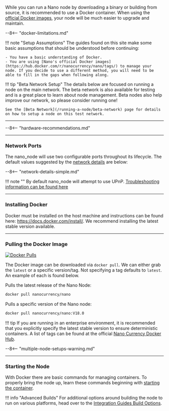 While you can run a Nano node by downloading a binary or building from source, it is recommended to use a Docker container. When using the [official Docker images](https://hub.docker.com/r/nanocurrency/nano/tags/), your node will be much easier to upgrade and maintain.

--8<-- "docker-limitations.md"

!!! note "Setup Assumptions"
    The guides found on this site make some basic assumptions that should be understood before continuing:

    - You have a basic understanding of Docker.
    - You are using [Nano's official Docker images](https://hub.docker.com/r/nanocurrency/nano/tags/) to manage your node. If you decide to use a different method, you will need to be able to fill in the gaps when following along.

!!! tip "Beta Network Setup"
	The details below are focused on running a node on the main network. The beta network is also available for testing and is a great place to learn about node management. Beta nodes also help improve our network, so please consider running one!

	See the [Beta Network](/running-a-node/beta-network) page for details on how to setup a node on this test network.

---

--8<-- "hardware-recommendations.md"

---

### Network Ports

The nano\_node will use two configurable ports throughout its lifecycle. The default values suggested by the [network details](/running-a-node/configuration/#network-details) are below:

--8<-- "network-details-simple.md"

!!! note ""
	By default nano\_node will attempt to use UPnP. [Troubleshooting information can be found here](/running-a-node/troubleshooting/#troubleshooting-upnp)

---

### Installing Docker
Docker must be installed on the host machine and instructions can be found here: https://docs.docker.com/install/. We recommend installing the latest stable version available.

---

### Pulling the Docker Image 
[![Docker Pulls](https://img.shields.io/docker/pulls/nanocurrency/nano.svg)](https://hub.docker.com/r/nanocurrency/nano/)

The Docker image can be downloaded via `docker pull`. We can either grab the `latest` or a specific version/tag. Not specifying a tag defaults to `latest`. An example of each is found below.

Pulls the latest release of the Nano Node:
```bash
docker pull nanocurrency/nano
```

Pulls a specific version of the Nano node:
```bash
docker pull nanocurrency/nano:V18.0
```

!!! tip
	If you are running in an enterprise environment, it is recommended that you explicitly specify the latest stable version to ensure deterministic containers. A list of tags can be found at the official [Nano Currency Docker Hub](https://hub.docker.com/r/nanocurrency/nano/tags/).

--8<-- "multiple-node-setups-warning.md"

---

### Starting the Node
With Docker there are basic commands for managing containers. To properly bring the node up, learn these commands beginning with [starting the container](/running-a-node/docker-management#starting).

!!! info "Advanced Builds"
	For additional options around building the node to run on various platforms, head over to the [Integration Guides Build Options](/integration-guides/build-options).